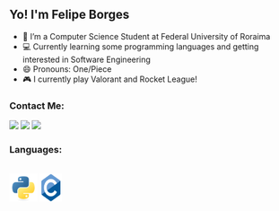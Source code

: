 ## Yo! I'm Felipe Borges

- 🔭 I’m a Computer Science Student at Federal University of Roraima
- 💻 Currently learning some programming languages and getting interested in Software Engineering
- 😄 Pronouns: One/Piece
- 🎮 I currently play Valorant and Rocket League!

### Contact Me:
<div> 
  <a href="https://instagram.com/eae_flipi" target="_blank"><img src="https://img.shields.io/badge/-Instagram-%23B92B27?style=for-the-badge&logo=instagram&logoColor=white" target="_blank"></a>
  <a href="https://twitter.com/f3ripe" target="_blank"><img src="https://img.shields.io/badge/Twitter-1DA1F2?style=for-the-badge&logo=twitter&logoColor=white" target="_blank"></a>
  <a href = "mailto:felipersousab@gmail.com"><img src="https://img.shields.io/badge/-Gmail-%23333?style=for-the-badge&logo=gmail&logoColor=white" target="_blank"></a>
<div> 

### Languages:
<div style="display: inline_block"><br>
  <img align="center" alt="Felipe-Python" height="50" width="50" src="https://raw.githubusercontent.com/devicons/devicon/master/icons/python/python-original.svg">
  <img align="center" alt="Felipe-C" height="50" width="40" src="https://raw.githubusercontent.com/devicons/devicon/master/icons/c/c-original.svg">
</div>
